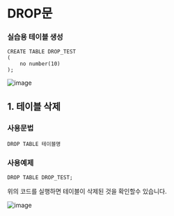 # DROP문

### 실습용 테이블 생성

```
CREATE TABLE DROP_TEST
(
    no number(10)
);
```

![image](https://user-images.githubusercontent.com/42727909/49848972-f3f00b80-fe1a-11e8-8587-dccc0e379cc6.png)

## 1. 테이블 삭제

### 사용문법

```
DROP TABLE 테이블명
```

### 사용예제
```
DROP TABLE DROP_TEST;
```

위의 코드를 실행하면 테이블이 삭제된 것을 확인할수 있습니다.

![image](https://user-images.githubusercontent.com/42727909/49849647-eb4d0480-fe1d-11e8-938d-bb7b3a77f476.png)
